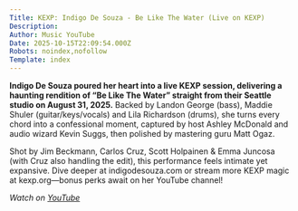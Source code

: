 ```yaml
---
Title: KEXP: Indigo De Souza - Be Like The Water (Live on KEXP)
Description: 
Author: Music YouTube
Date: 2025-10-15T22:09:54.000Z
Robots: noindex,nofollow
Template: index
---
```

<p><strong>Indigo De Souza poured her heart into a live KEXP session, delivering a haunting rendition of “Be Like The Water” straight from their Seattle studio on August 31, 2025.</strong> Backed by Landon George (bass), Maddie Shuler (guitar/keys/vocals) and Lila Richardson (drums), she turns every chord into a confessional moment, captured by host Ashley McDonald and audio wizard Kevin Suggs, then polished by mastering guru Matt Ogaz.</p>

<p>Shot by Jim Beckmann, Carlos Cruz, Scott Holpainen &amp; Emma Juncosa (with Cruz also handling the edit), this performance feels intimate yet expansive. Dive deeper at indigodesouza.com or stream more KEXP magic at kexp.org—bonus perks await on her YouTube channel!</p>

<p><em>Watch on <a href="https://www.youtube.com/watch?v=K9WgTcMa6R8" rel="noopener noreferrer">YouTube</a></em></p>

